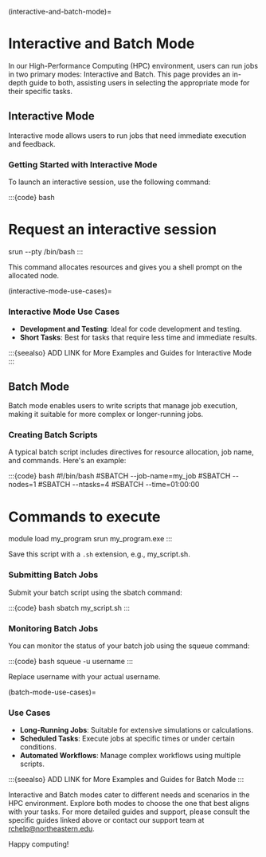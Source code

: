 (interactive-and-batch-mode)=
# Interactive and Batch Mode

In our High-Performance Computing (HPC) environment, users can run jobs in two primary modes: Interactive and Batch. This page provides an in-depth guide to both, assisting users in selecting the appropriate mode for their specific tasks.

## Interactive Mode

Interactive mode allows users to run jobs that need immediate execution and feedback.

### Getting Started with Interactive Mode

To launch an interactive session, use the following command:

:::{code} bash
# Request an interactive session
srun --pty /bin/bash
:::

This command allocates resources and gives you a shell prompt on the allocated node.

(interactive-mode-use-cases)=
### Interactive Mode Use Cases
- **Development and Testing**: Ideal for code development and testing.
- **Short Tasks**: Best for tasks that require less time and immediate results.

:::{seealso}
ADD LINK for More Examples and Guides for Interactive Mode
:::

## Batch Mode
Batch mode enables users to write scripts that manage job execution, making it suitable for more complex or longer-running jobs.

### Creating Batch Scripts
A typical batch script includes directives for resource allocation, job name, and commands. Here's an example:

:::{code} bash
#!/bin/bash
#SBATCH --job-name=my_job
#SBATCH --nodes=1
#SBATCH --ntasks=4
#SBATCH --time=01:00:00

# Commands to execute
module load my_program
srun my_program.exe
:::

Save this script with a `.sh` extension, e.g., my_script.sh.

### Submitting Batch Jobs
Submit your batch script using the sbatch command:

:::{code} bash
sbatch my_script.sh
:::

### Monitoring Batch Jobs
You can monitor the status of your batch job using the squeue command:

:::{code} bash
squeue -u username
:::

Replace username with your actual username.

(batch-mode-use-cases)=
### Use Cases
- **Long-Running Jobs**: Suitable for extensive simulations or calculations.
- **Scheduled Tasks**: Execute jobs at specific times or under certain conditions.
- **Automated Workflows**: Manage complex workflows using multiple scripts.

:::{seealso}
ADD LINK for More Examples and Guides for Batch Mode
:::

Interactive and Batch modes cater to different needs and scenarios in the HPC environment. Explore both modes to choose the one that best aligns with your tasks. For more detailed guides and support, please consult the specific guides linked above or contact our support team at <rchelp@northeastern.edu>.

Happy computing!

